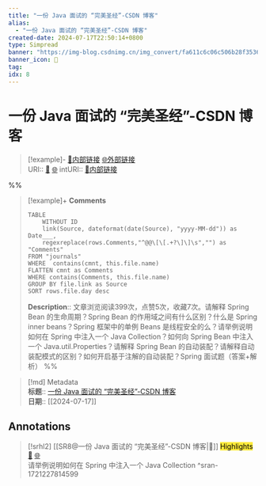 ```yaml
---
title: "一份 Java 面试的 “完美圣经”-CSDN 博客"
alias: 
  - "一份 Java 面试的 “完美圣经”-CSDN 博客"
created-date: 2024-07-17T22:50:14+0800
type: Simpread
banner: "https://img-blog.csdnimg.cn/img_convert/fa611c6c06c506b28f35368809e59de8.png "
banner_icon: 🔖
tag: 
idx: 8
---
```


# 一份 Java 面试的 “完美圣经”-CSDN 博客

> [!example]- [🧷内部链接](<http://localhost:7026/unread/8>) [🌐外部链接](<https://blog.csdn.net/2401_84046645/article/details/137600613>)    
> URI:: [🧷](<http://localhost:7026/unread/8>) [🌐](<https://blog.csdn.net/2401_84046645/article/details/137600613>) 
> intURI:: [🧷内部链接](<http://localhost:7026/reading/8>)

%%
> [!example]+ **Comments**  
> ```dataview
> TABLE 
>     WITHOUT ID
>     link(Source, dateformat(date(Source), "yyyy-MM-dd")) as Date___, 
>     regexreplace(rows.Comments,"^@@\[\[.+?\]\]\s","") as "Comments"
> FROM "journals"
> WHERE  contains(cmnt, this.file.name)
> FLATTEN cmnt as Comments
> WHERE contains(Comments, this.file.name)
> GROUP BY file.link as Source
> SORT rows.file.day desc
> ```
>  **Description**:: 文章浏览阅读399次，点赞5次，收藏7次。请解释 Spring Bean 的生命周期？Spring Bean 的作用域之间有什么区别？什么是 Spring inner beans？Spring 框架中的单例 Beans 是线程安全的么？请举例说明如何在 Spring 中注入一个 Java Collection？如何向 Spring Bean 中注入一个 Java.util.Properties？请解释 Spring Bean 的自动装配？请解释自动装配模式的区别？如何开启基于注解的自动装配？Spring 面试题（答案+解析）
%%

> [!md] Metadata  
> **标题**:: [一份 Java 面试的 “完美圣经”-CSDN 博客](https://blog.csdn.net/2401_84046645/article/details/137600613)  
> **日期**:: [[2024-07-17]]  

## Annotations


> [!srhl2] [[SR8@一份 Java 面试的 “完美圣经”-CSDN 博客|📄]] <mark style="background-color: #ffeb3b">Highlights</mark> [🧷](<http://localhost:7026/unread/8#id=1721227814599>) [🌐](<http://localhost:7026/reading/8#id=1721227814599>)   
> 请举例说明如何在 Spring 中注入一个 Java Collection
> ^sran-1721227814599

